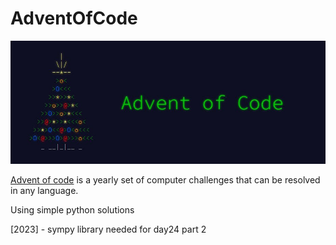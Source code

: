 # AdventOfCode

![Advent of Code JPG](advent_of_code.jpg)

[Advent of code](https://adventofcode.com/) is a yearly set of computer challenges that can be resolved in any language.

Using simple python solutions

[2023] - sympy library needed for day24 part 2

